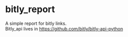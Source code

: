 # bitly_report
A simple report for bitly links.<br>
Bitly_api lives in https://github.com/bitly/bitly-api-python
